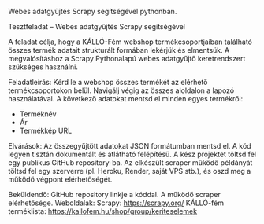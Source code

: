 Webes adatgyűjtés Scrapy segítségével pythonban.

Tesztfeladat – Webes adatgyűjtés Scrapy segítségével

A feladat célja, hogy a KÁLLÓ-Fém webshop termékcsoportjaiban található összes termék
adatait strukturált formában lekérjük és elmentsük. A megvalósításhoz a Scrapy Pythonalapú
webes adatgyűjtő keretrendszert szükséges használni.

Feladatleírás:
Kérd le a webshop összes termékét az elérhető termékcsoportokon belül.
Navigálj végig az összes aloldalon a lapozó használatával.
A következő adatokat mentsd el minden egyes termékről:
- Terméknév
- Ár
- Termékkép URL
  
Elvárások:
Az összegyűjtött adatokat JSON formátumban mentsd el.
A kód legyen tisztán dokumentált és átlátható felépítésű.
A kész projektet töltsd fel egy publikus GitHub repository-ba.
Az elkészült scraper működő példányát töltsd fel egy szerverre (pl. Heroku, Render, saját VPS
stb.), és oszd meg a működő végpont elérhetőségét.

Beküldendő:
GitHub repository linkje a kóddal.
A működő scraper elérhetősége.
Weboldalak:
Scrapy: https://scrapy.org/
KÁLLÓ-fém terméklista: https://kallofem.hu/shop/group/keriteselemek
